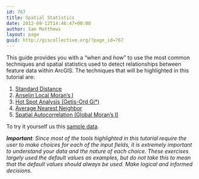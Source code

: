```yaml
---
id: 767
title: Spatial Statistics
date: 2012-09-12T14:46:47+00:00
author: Sam Matthews
layout: page
guid: http://giscollective.org/?page_id=767
---
```

This guide provides you with a &#8220;when and how&#8221; to use the most common techniques and spatial statistics used to detect relationships between feature data within ArcGIS. The techniques that will be highlighted in this tutorial are:

  1. [Standard Distance](http://giscollective.org/tutorials/gis-techniques/spatial-statistics/standard-distance/)
  2. [Anselin Local Moran&#8217;s I](http://giscollective.org/tutorials/gis-techniques/spatial-statistics/anselin-local-morans-i/)
  3. [Hot Spot Analysis (Getis-Ord Gi*)](http://giscollective.org/tutorials/gis-techniques/spatial-statistics/hot-spot-analysis/)
  4. [Average Nearest Neighbor](http://giscollective.org/tutorials/gis-techniques/spatial-statistics/average-nearest-neighbor/)
  5. [Spatial Autocorrelation (Global Moran&#8217;s I)](http://giscollective.org/tutorials/gis-techniques/spatial-statistics/spatial-autocorrelation)

To try it yourself us this [sample data](ftp://u68043146-mapsam@mapsam.com/gisc/downloads/SpatialStats_SampleData.zip).

_**Important**_: _Since most of the tools highlighted in this tutorial require the user to make choices for each of the input fields, it is extremely important to understand your data and the nature of each choice. These exercises largely used the default values as examples, but do not take this to mean that the default values should always be used. Make logical and informed decisions._